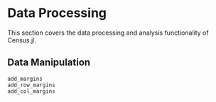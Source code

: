# Data Processing

This section covers the data processing and analysis functionality of Census.jl.

## Data Manipulation

```@docs
add_margins
add_row_margins
add_col_margins
```